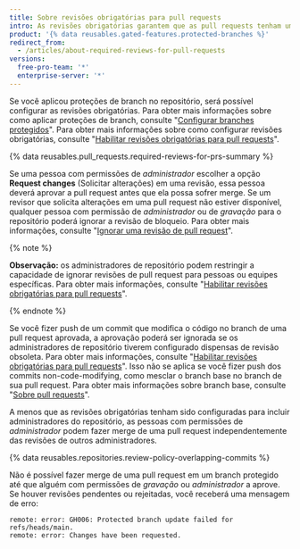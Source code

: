 ```yaml
---
title: Sobre revisões obrigatórias para pull requests
intro: As revisões obrigatórias garantem que as pull requests tenham um número específico de revisões de aprovação antes que os colaboradores possam fazer alterações em um branch protegido.
product: '{% data reusables.gated-features.protected-branches %}'
redirect_from:
  - /articles/about-required-reviews-for-pull-requests
versions:
  free-pro-team: '*'
  enterprise-server: '*'
---
```


Se você aplicou proteções de branch no repositório, será possível configurar as revisões obrigatórias. Para obter mais informações sobre como aplicar proteções de branch, consulte "[Configurar branches protegidos](/articles/configuring-protected-branches/)". Para obter mais informações sobre como configurar revisões obrigatórias, consulte "[Habilitar revisões obrigatórias para pull requests](/articles/enabling-required-reviews-for-pull-requests)".

{% data reusables.pull_requests.required-reviews-for-prs-summary %}

Se uma pessoa com permissões de *administrador* escolher a opção **Request changes** (Solicitar alterações) em uma revisão, essa pessoa deverá aprovar a pull request antes que ela possa sofrer merge. Se um revisor que solicita alterações em uma pull request não estiver disponível, qualquer pessoa com permissão de *administrador* ou de *gravação* para o repositório poderá ignorar a revisão de bloqueio. Para obter mais informações, consulte "[Ignorar uma revisão de pull request](/articles/dismissing-a-pull-request-review)".

{% note %}

**Observação:** os administradores de repositório podem restringir a capacidade de ignorar revisões de pull request para pessoas ou equipes específicas. Para obter mais informações, consulte "[Habilitar revisões obrigatórias para pull requests](/articles/enabling-required-reviews-for-pull-requests)".

{% endnote %}

Se você fizer push de um commit que modifica o código no branch de uma pull request aprovada, a aprovação poderá ser ignorada se os administradores de repositório tiverem configurado dispensas de revisão obsoleta. Para obter mais informações, consulte "[Habilitar revisões obrigatórias para pull requests](/articles/enabling-required-reviews-for-pull-requests)". Isso não se aplica se você fizer push dos commits non-code-modifying, como mesclar o branch base no branch de sua pull request. Para obter mais informações sobre branch base, consulte "[Sobre pull requests](/articles/about-pull-requests)".

A menos que as revisões obrigatórias tenham sido configuradas para incluir administradores do repositório, as pessoas com permissões de *administrador* podem fazer merge de uma pull request independentemente das revisões de outros administradores.

{% data reusables.repositories.review-policy-overlapping-commits %}

Não é possível fazer merge de uma pull request em um branch protegido até que alguém com permissões de *gravação* ou *administrador* a aprove. Se houver revisões pendentes ou rejeitadas, você receberá uma mensagem de erro:

```shell
remote: error: GH006: Protected branch update failed for refs/heads/main.
remote: error: Changes have been requested.
```
